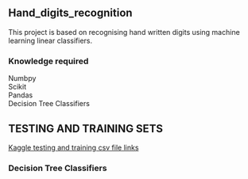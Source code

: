 ## Hand_digits_recognition
This project is based on recognising hand written digits using machine learning linear classifiers.

### Knowledge required
Numbpy  
Scikit  
Pandas  
Decision Tree Classifiers  

## TESTING AND TRAINING SETS
[Kaggle testing and training csv file links](https://www.kaggle.com/c/digit-recognizer/data)


### Decision Tree Classifiers
